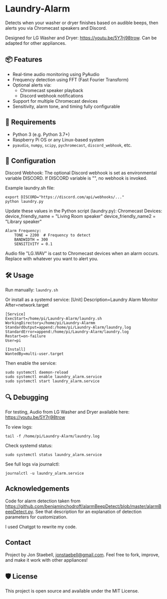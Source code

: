 # Laundry-Alarm

Detects when your washer or dryer finishes based on audible beeps, then alerts you via Chromecast speakers and Discord.

Designed for LG Washer and Dryer: https://youtu.be/5Y7rj98trow.
Can be adapted for other appliances.

## 📦 Features

- Real-time audio monitoring using PyAudio
- Frequency detection using FFT (Fast Fourier Transform)
- Optional alerts via:
  - Chromecast speaker playback
  - Discord webhook notifications
- Support for multiple Chromecast devices
- Sensitivity, alarm tone, and timing fully configurable

## 🚀 Requirements

- Python 3 (e.g. Python 3.7+)
- Raspberry Pi OS or any Linux-based system
- `pyaudio`, `numpy`, `scipy`, `pychromecast`, `discord_webhook`, etc.

## 🔧 Configuration

Discord Webhook:
The optional Discord webhook is set as environmental variable DISCORD.
If DISCORD variable is "", no webhook is invoked.

Example laundry.sh file:

    export DISCORD="https://discord.com/api/webhooks/..."
    python laundry.py


Update these values in the Python script (laundry.py):
    Chromecast Devices:
        device_friendly_name = "Living Room speaker"
        device_friendly_name2 = "Library speaker"

    Alarm Frequency:
        TONE = 2200  # Frequency to detect
        BANDWIDTH = 300
        SENSITIVITY = 0.1

Audio file "LG.WAV" is cast to Chromecast devices when an alarm occurs. Replace with 
whatever you want to alert you.

## 🛠️ Usage

Run manually: ```laundry.sh```

Or install as a systemd service:
    [Unit]
    Description=Laundry Alarm Monitor
    After=network.target

    [Service]
    ExecStart=/home/pi/Laundry-Alarm/laundry.sh
    WorkingDirectory=/home/pi/Laundry-Alarmm
    StandardOutput=append:/home/pi/Laundry-Alarm/laundry.log
    StandardError=append:/home/pi/Laundry-Alarm/laundry.log
    Restart=on-failure
    User=pi

    [Install]
    WantedBy=multi-user.target

Then enable the service:

    sudo systemctl daemon-reload
    sudo systemctl enable laundry_alarm.service
    sudo systemctl start laundry_alarm.service

## 🔍 Debugging

For testing, Audio from LG Washer and Dryer available here: https://youtu.be/5Y7rj98trow

To view logs:

    tail -f /home/pi/Laundry-Alarm/laundry.log

Check systemd status:

    sudo systemctl status laundry_alarm.service

See full logs via journalctl:

    journalctl -u laundry_alarm.service

## Acknowledgements

Code for alarm detection taken from https://github.com/benjaminchodroff/alarmBeepDetect/blob/master/alarmBeepDetect.py. See that description for
an explanation of detection parameters for customization.

I used Chatgpt to rewrite my code.

## Contact

Project by Jon Staebell, jonstaebell@gmail.com. 
Feel free to fork, improve, and make it work with other appliances!

## 🛡️ License

This project is open source and available under the MIT License.


